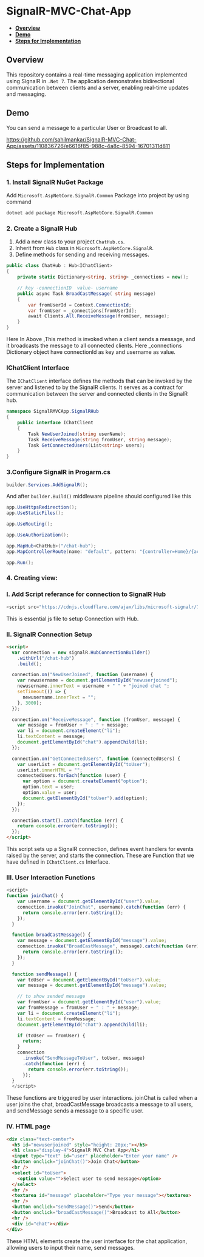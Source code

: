 # SignalR-MVC-Chat-App

- [**Overview**](#overview)
- [**Demo**](#demo)
- [**Steps for Implementation**](#steps-for-implementation)

## Overview

This repository contains a real-time messaging application implemented using SignalR in `.Net 7`. The application demonstrates bidirectional communication between clients and a server, enabling real-time updates and messaging.
## Demo
You can send a message to a particular User or Broadcast to all.

https://github.com/sahilmankar/SignalR-MVC-Chat-App/assets/110836726/e6616f85-988c-4a8c-8594-16701311d811


## Steps for Implementation

### 1. Install SignalR NuGet Package

Add `Microsoft.AspNetCore.SignalR.Common` Package into project by using command

```bash
dotnet add package Microsoft.AspNetCore.SignalR.Common
```

### 2. Create a SignalR Hub

1. Add a new class to your project `ChatHub.cs`.
2. Inherit from `Hub` class in `Microsoft.AspNetCore.SignalR`.
3. Define methods for sending and receiving messages.

```csharp
public class ChatHub : Hub<IChatClient>
{
    private static Dictionary<string, string> _connections = new();

    // key -connectionID  value- username
    public async Task BroadCastMessage( string message)
    {
        var fromUserId = Context.ConnectionId;
        var fromUser = _connections[fromUserId];
        await Clients.All.ReceiveMessage(fromUser, message);
    }
}
```

Here In Above ,This method is invoked when a client sends a message, and it broadcasts the message to all connected clients. Here _connections Dictionary object have connectionId as key and username as value.

### IChatClient Interface

The `IChatClient` interface defines the methods that can be invoked by the server and listened to by the SignalR clients. It serves as a contract for communication between the server and connected clients in the SignalR hub.

```csharp
namespace SignalRMVCApp.SignalRHub
{
    public interface IChatClient
    {
        Task NewUserJoined(string userName);
        Task ReceiveMessage(string fromUser, string message);
        Task GetConnectedUsers(List<string> users);
    }
}
```

### 3.Configure SignalR in Progarm.cs

```csharp
builder.Services.AddSignalR();
```

And after `builder.Build()` middleware pipeline should configured like this

```csharp
app.UseHttpsRedirection();
app.UseStaticFiles();

app.UseRouting();

app.UseAuthorization();

app.MapHub<ChatHub>("/chat-hub");
app.MapControllerRoute(name: "default", pattern: "{controller=Home}/{action=Index}/{id?}");

app.Run();
```

### 4. Creating view:

### I. Add Script referance for connection to SignalR Hub

```javascript
<script src="https://cdnjs.cloudflare.com/ajax/libs/microsoft-signalr/7.0.12/signalr.min.js"></script>
```

This is essential js file to setup Connection with Hub.

### II. SignalR Connection Setup

```html
<script>
  var connection = new signalR.HubConnectionBuilder()
    .withUrl("/chat-hub")
    .build();

  connection.on("NewUserJoined", function (username) {
    var newusername = document.getElementById("newuserjoined");
    newusername.innerText = username + " " + "joined chat ";
    setTimeout(() => {
      newusername.innerText = "";
    }, 3000);
  });

  connection.on("ReceiveMessage", function (fromUser, message) {
    var message = fromUser + " : " + message;
    var li = document.createElement("li");
    li.textContent = message;
    document.getElementById("chat").appendChild(li);
  });

  connection.on("GetConnectedUsers", function (connectedUsers) {
    var userList = document.getElementById("toUser");
    userList.innerHTML = "";
    connectedUsers.forEach(function (user) {
      var option = document.createElement("option");
      option.text = user;
      option.value = user;
      document.getElementById("toUser").add(option);
    });
  });

  connection.start().catch(function (err) {
    return console.error(err.toString());
  });
</script>
```

This script sets up a SignalR connection, defines event handlers for events raised by the server, and starts the connection. These are Function that we have defined in `IChatClient.cs` Interface.

### III. User Interaction Functions

```javascript
<script>
function joinChat() {
    var username = document.getElementById("user").value;
    connection.invoke("JoinChat", username).catch(function (err) {
      return console.error(err.toString());
    });
  }

  function broadCastMessage() {
    var message = document.getElementById("message").value;
    connection.invoke("BroadCastMessage", message).catch(function (err) {
      return console.error(err.toString());
    });
  }

  function sendMessage() {
    var toUser = document.getElementById("toUser").value;
    var message = document.getElementById("message").value;

    // to show sended message
    var fromUser = document.getElementById("user").value;
    var fromMessage = fromUser + " : " + message;
    var li = document.createElement("li");
    li.textContent = fromMessage;
    document.getElementById("chat").appendChild(li);

    if (toUser == fromUser) {
      return;
    }
    connection
      .invoke("SendMessageToUser", toUser, message)
      .catch(function (err) {
        return console.error(err.toString());
      });
  }
  </script>
```

These functions are triggered by user interactions. joinChat is called when a user joins the chat, broadCastMessage broadcasts a message to all users, and sendMessage sends a message to a specific user.

### IV. HTML page

```html
<div class="text-center">
  <h5 id="newuserjoined" style="height: 20px;"></h5>
  <h1 class="display-4">SignalR MVC Chat App</h1>
  <input type="text" id="user" placeholder="Enter your name" />
  <button onclick="joinChat()">Join Chat</button>
  <br />
  <select id="toUser">
    <option value="">Select user to send message</option>
  </select>
  <br />
  <textarea id="message" placeholder="Type your message"></textarea>
  <br />
  <button onclick="sendMessage()">Send</button>
  <button onclick="broadCastMessage()">Broadcast to All</button>
  <hr />
  <div id="chat"></div>
</div>
```

These HTML elements create the user interface for the chat application, allowing users to input their name, send messages.
